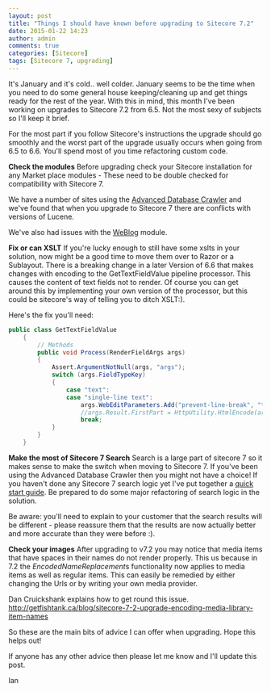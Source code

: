 ```yaml
---
layout: post
title: "Things I should have known before upgrading to Sitecore 7.2"
date: 2015-01-22 14:23
author: admin
comments: true
categories: [Sitecore]
tags: [Sitecore 7, upgrading]
---
```

<span class="dropcap">I</span>t's January and it's cold.. well colder. January seems to be the time when you need to do some general house keeping/cleaning up and get things ready for the rest of the year. With this in mind, this month I've been working on upgrades to Sitecore 7.2 from 6.5. Not the most sexy of subjects so I'll keep it brief.

For the most part if you follow Sitecore's instructions the upgrade should go smoothly and the worst part of the upgrade usually occurs when going from 6.5 to 6.6. You'll spend most of you time refactoring custom code.

**Check the modules**
Before upgrading check your Sitecore installation for any Market place modules - These need to be double checked for compatibility with Sitecore 7. 

We have a number of sites using the <a href="https://marketplace.sitecore.net/en/Modules/Search_Contrib.aspx" target="_new">Advanced Database Crawler</a> and we've found that when you upgrade to Sitecore 7 there are conflicts with versions of Lucene.

We've also had issues with the <a title="WeBlog" href="https://marketplace.sitecore.net/Modules/WeBlog.aspx?sc_lang=en" target="_new">WeBlog</a> module.


**Fix or can XSLT**
If you're lucky enough to still have some xslts in your solution, now might be a good time to move them over to Razor or a Sublayout. There is a breaking change in a later Version of 6.6 that makes changes with encoding to the GetTextFieldValue pipeline processor. This causes the content of text fields not to render. Of course you can get around this by implementing your own version of the processor, but this could be sitecore's way of telling you to ditch XSLT:).

Here's the fix you'll need:

``` csharp
public class GetTextFieldValue
    {
        // Methods
        public void Process(RenderFieldArgs args)
        {
            Assert.ArgumentNotNull(args, "args");
            switch (args.FieldTypeKey)
            {
                case "text":
                case "single-line text":
                    args.WebEditParameters.Add("prevent-line-break", "true");
                    //args.Result.FirstPart = HttpUtility.HtmlEncode(args.Result.FirstPart);
                    break;
            }
        }
    }
```


**Make the most of Sitecore 7 Search**
Search is a large part of sitecore 7 so it makes sense to make the switch when moving to Sitecore 7. If you've been using the Advanced Database Crawler then you might not have a choice!
If you haven't done any Sitecore 7 search logic yet I've put together a <a href="http://coreblimey.azurewebsites.net/sitecore-7-search-quick-start-guide/" target="_new">quick start guide</a>.
Be prepared to do some major refactoring of search logic in the solution. 

Be aware: you'll need to explain to your customer that the search results will be different - please reassure them that the results are now actually better and more accurate than they were before :).


**Check your images**
After upgrading to v7.2 you may notice that media items that have spaces in their names do not render properly. This us because in 7.2 the *EncodedNameReplacement*s functionality now applies to media items as well as regular items. This can easily be remedied by either changing the Urls or by writing your own media provider.

Dan Cruickshank explains how to get round this issue.
<a href="http://getfishtank.ca/blog/sitecore-7-2-upgrade-encoding-media-library-item-names" target="_new">http://getfishtank.ca/blog/sitecore-7-2-upgrade-encoding-media-library-item-names</a>

So these are the main bits of advice I can offer when upgrading. Hope this helps out!

If anyone has any other advice then please let me know and I'll update this post.

Ian <a href="http://twitter.com/ianjohngraham" title="@ianjohngraham"></a>
